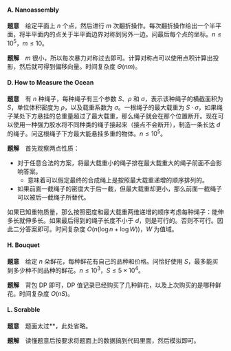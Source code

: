 #### A. Nanoassembly

**题意**　给定平面上 $n$ 个点，然后进行 $m$ 次翻折操作。每次翻折操作给出一个半平面，将半平面内的点关于半平面边界对称到另外一边。问最后每个点的坐标。$n \leqslant 10^5$，$m \leqslant 10$。

**题解**　$m$ 很小，所以每次暴力对称过去即可。计算对称点可以使用点积计算出投影，然后就可得到偏移向量。时间复杂度 $\Theta(nm)$。

#### D. How to Measure the Ocean

**题意**　有 $n$ 种绳子，每种绳子有三个参数 $S$、$\rho$ 和 $\sigma$，表示该种绳子的横截面积为 $S$，单位体积密度为 $\rho$，以及载重系数为 $\sigma$。一根绳子的最大载重为 $S \cdot \sigma$，如果绳子某处下方悬挂的总重量超过了最大载重，那么绳子就会在那个位置断开。现在可以使用一种强力胶水将不同种类的绳子接起来（接点不会断开），制造一条长达 $d$ 的绳子。问这根绳子下方最大能悬挂多重的物体。$n \leqslant 10^5$。

**题解**　首先观察两点性质：

* 对于任意合法的方案，将最大载重小的绳子排在最大载重大的绳子前面不会影响答案。
  * 意味着可以假定最终的合成绳上是按照最大载重递增的顺序排列的。
* 如果前面一截绳子的密度大于后一截，但最大载重却更小，那么前面一截绳子可以被后一截绳子所替代。

如果已知重物质量，那么按照密度和最大载重两维递增的顺序考虑每种绳子：能伸多长就伸多长。如果最后得到的绳子长度不小于 $d$，则是可行的。否则不可行。因此二分答案即可。时间复杂度 $O(n(\log n + \log W))$，$W$ 为值域。

#### H. Bouquet

**题意**　给定 $n$ 朵鲜花，每种鲜花有自己的品种和价格。问恰好使用 $S$，最多能买到多少种不同品种的鲜花。$n \leqslant 10^3$，$S \leqslant 5 \times 10^4$。

**题解**　背包 DP 即可，DP 值记录已经购买了几种鲜花，以及上次购买的是哪种鲜花。时间复杂度 $O(nS)$。

#### L. Scrabble

**题意**　题面太过**，此处省略。

**题解**　读懂题意后按要求将题面上的数据搞到代码里面，然后模拟即可。